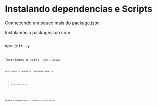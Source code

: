 # Instalando dependencias e Scripts

Conhecendo um pouco mais do package.json

Instalamos o package:json com

<code>
npm init -y
<code>

Instalamos o axios
<code>
npm i axios
<code>

recriamos o arquivo funcionarios.js
<code>
>funcionarios.js
<code>

Abrimos o package.json e trocamos o arquivo padrão
<code>

<code>



